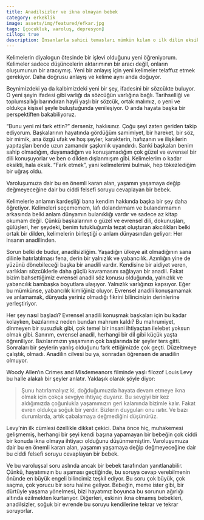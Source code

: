 ```yaml
---
title: Anadilsizler ve ikna olmayan bebek
category: erkeklik
image: assets/img/featured/efkar.jpg
tags: [çocukluk, varoluş, depresyon]
cillop: true
description: İnsanlarla sahici temasları mümkün kılan o ilk dilin eksikliği.
---
```


Kelimelerin diyalogun ötesinde bir işlevi olduğunu yeni öğreniyorum. Kelimeler sadece düşüncelerin aktarımının bir aracı değil, onların oluşumunun bir aracıymış. Yeni bir anlayış için yeni kelimeler telaffuz etmek gerekiyor. Daha doğrusu anlayış ve kelime aynı anda doğuyor.

Beynimizdeki ya da kalbimizdeki yeni bir şey, ifadesini bir sözcükte buluyor. O yeni şeyin ifadesi gibi varlığı da sözcüğün varlığına bağlı. Tarihselliği ve toplumsallığı barındıran hayli yaşlı bir sözcük, ortak malımız, o yeni ve oldukça kişisel şeyle buluştuğunda yenileşiyor. O anda hayata başka bir perspektiften bakabiliyoruz.

“Bunu yeni mi fark ettin?” derseniz, haklısınız. Çoğu şeyi zaten geriden takip ediyorum. Başkalarının hayatında gördüğüm samimiyet, bir hareket, bir söz, bir mimik, ana özgü ufak ve hoş şeyler, karakterin, hafızanın ve ilişkilerin yapıtaşları bende uzun zamandır şaşkınlık uyandırdı. Sanki başkaları benim sahip olmadığım, duyamadığım ve konuşamadığım çok güzel ve evrensel bir dili konuşuyorlar ve ben o dilden dışlanmışım gibi. Kelimelerim o kadar eksikti, hala eksik. “Fark etmek”, yani kelimelerimi bulmak, hep tökezlediğim bir uğraş oldu.

Varoluşumuza dair bu en önemli kararı alan, yaşamın yaşamaya değip değmeyeceğine dair bu ciddi felsefi soruyu cevaplayan bir bebek.

Kelimelerle anlamın kardeşliği bana kendim hakkında başka bir şey daha öğretiyor. Kelimeleri seçememem, lafı dolandırmam ve bulandırmamın arkasında belki anlam dünyamın bulanıklığı vardır ve sadece az kitap okumam değil. Çünkü başkalarının o güzel ve evrensel dili, dokunuşları, gülüşleri, her şeydeki, benim tutukluğumla tezat oluşturan akıcılıkları belki ortak bir dilden, kelimelerin birleştiği o anlam dünyasından geliyor: Her insanın anadilinden.

Sorun belki de budur, anadilsizliğim. Yaşadığın ülkeye ait olmadığının sana dilinle hatırlatılması fena, derin bir yalnızlık ve yabancılık. Azınlığın yine de yüzünü dönebileceği başka bir anadili vardır. Kendisine bir aidiyet veren, varlıkları sözcüklerle daha güçlü kavramasını sağlayan bir anadil. Fakat bizim bahsettiğimiz evrensel anadil söz konusu olduğunda, yalnızlık ve yabancılık bambaşka boyutlara ulaşıyor. Yalnızlık varlığınızı kapsıyor. Eğer bu mümkünse, yabancılık kimliğiniz oluyor. Evrensel anadili konuşamamak ve anlamamak, dünyada yeriniz olmadığı fikrini bilincinizin derinlerine yerleştiriyor.

Her şey nasıl başladı? Evrensel anadili konuşmak başkaları için bu kadar kolayken, bazılarımız neden bundan mahrum kaldı? Bu mahrumiyet, dinmeyen bir susuzluk gibi, çok temel bir insani ihtiyaçtan ilelebet yoksun olmak gibi. Sanırım, evrensel anadil, herhangi bir dil gibi küçük yaşta öğreniliyor. Bazılarımızın yaşamının çok başlarında bir şeyler ters gitti. Sonraları bir şeylerin yanlış olduğunu fark ettiğimizde çok geçti. Düzeltmeye çalıştık, olmadı. Anadilin cilvesi bu ya, sonradan öğrensen de anadilin olmuyor.

Woody Allen’ın Crimes and Misdemeanors filminde yaşlı filozof Louis Levy bu halle alakalı bir şeyler anlatır. Yaklaşık olarak şöyle diyor: 

> Şunu hatırlamalıyız ki, doğduğumuzda hayata devam etmeye ikna olmak için çokça sevgiye ihtiyaç duyarız. Bu sevgiyi bir kez aldığımızda çoğunlukla yaşamımızın geri kalanında bizimle kalır. Fakat evren oldukça soğuk bir yerdir. Bizlerin duyguları onu ısıtır. Ve bazı durumlarda, artık çabalamaya değmediğini düşünürüz.

Levy’nin ilk cümlesi özellikle dikkat çekici. Daha önce hiç, muhakemesi gelişmemiş, herhangi bir şeyi kendi başına yapamayan bir bebeğin çok ciddi bir konuda ikna olmaya ihtiyacı olduğunu düşünmemiştim. Varoluşumuza dair bu en önemli kararı alan, yaşamın yaşamaya değip değmeyeceğine dair bu ciddi felsefi soruyu cevaplayan bir bebek.

Ve bu varoluşsal soru aslında ancak bir bebek tarafından yanıtlanabilir. Çünkü, hayatımızın bu aşaması geçtiğinde, bu soruya cevap verebilmenin önünde en büyük engeli bilincimiz teşkil ediyor. Bu soru çok büyük, çok saçma, çok yorucu bir soru haline geliyor. Bebeğin, meme ister gibi, bir dürtüyle yaşama yönelmesi, bizi hayatımız boyunca bu sorunun ağırlığı altında ezilmekten kurtarıyor. Diğerleri, eskinin ikna olmamış bebekleri, anadilsizler, soğuk bir evrende bu soruyu kendilerine tekrar ve tekrar soruyorlar.
